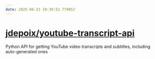 ```yaml
---
date: 2025-06-23 20:39:52.779052
---
```


# [jdepoix/youtube-transcript-api](https://github.com/jdepoix/youtube-transcript-api)

Python API for getting YouTube video transcripts and subtitles, including auto-generated ones